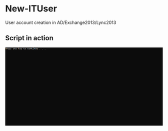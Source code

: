 # New-ITUser
User account creation in AD/Exchange2013/Lync2013

## Script in action

![image](img/Account.gif)
